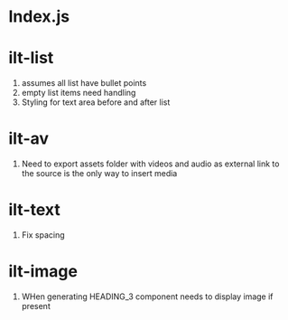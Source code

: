 # Index.js

# ilt-list
  1. assumes all list have bullet points
  2. empty list items need handling
  3. Styling for text area before and after list

# ilt-av
  1. Need to export assets folder with videos and audio as external link to the source is the only way to insert media

# ilt-text
  1. Fix spacing

# ilt-image
  1. WHen generating HEADING_3 component needs to display image if present